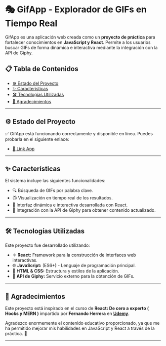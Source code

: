 # 🎭 **GifApp** - Explorador de GIFs en Tiempo Real

GifApp es una aplicación web creada como un **proyecto de práctica** para fortalecer conocimientos en **JavaScript y React**. Permite a los usuarios buscar GIFs de forma dinámica e interactiva mediante la integración con la API de Giphy.

## 📋 Tabla de Contenidos

- [⚙️ Estado del Proyecto](#️-estado-del-proyecto)
- [✨ Características](#-características)
- [🛠️ Tecnologías Utilizadas](#️-tecnologías-utilizadas)
- [🙏 Agradecimientos](#-instalación)

---

## ⚙️ Estado del Proyecto

✅ GifApp está funcionando correctamente y disponible en línea. Puedes probarla en el siguiente enlace:

-  [🔗 Link App](https://gifpy-app.netlify.app/)

---

## ✨ Características

El sistema incluye las siguientes funcionalidades:
- 🔍 Búsqueda de GIFs por palabra clave.
- 📺 Visualización en tiempo real de los resultados.
- 🔄 Interfaz dinámica e interactiva desarrollada con React.
- 🔗 Integración con la API de Giphy para obtener contenido actualizado.

---

## 🛠️ Tecnologías Utilizadas

Este proyecto fue desarrollado utilizando:

- ⚛️ **React:** Framework para la construcción de interfaces web interactivas.
- 🌐 **JavaScript:** (ES6+) - Lenguaje de programación principal.
- 🎨 **HTML & CSS:** Estructura y estilos de la aplicación.
- 🔌 **API de Giphy:** Servicio externo para la obtención de GIFs.

---

## 🙏 Agradecimientos

Este proyecto está inspirado en el curso de **React: De cero a experto ( Hooks y MERN )** impartido por **Fernando Herrera** en **[Udemy](https://www.udemy.com/user/550c38655ec11/?srsltid=AfmBOoq9xBVkdDb8wMdVObD9wLKF3DV-hBf-lNn8jkW7qDrj5fS1uoJi)**.

Agradezco enormemente el contenido educativo proporcionado, ya que me ha permitido mejorar mis habilidades en JavaScript y React a través de la práctica. 🚀

---
